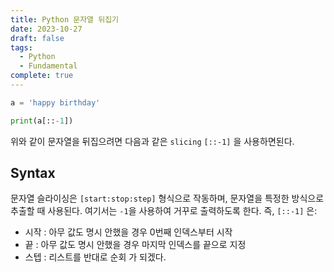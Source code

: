 ```yaml
---
title: Python 문자열 뒤집기
date: 2023-10-27
draft: false
tags:
  - Python
  - Fundamental
complete: true
---
```

```python
a = 'happy birthday'

print(a[::-1])
```

위와 같이 문자열을 뒤집으려면 다음과 같은 `slicing` `[::-1]` 을 사용하면된다.


## Syntax

문자열 슬라이싱은 `[start:stop:step]` 형식으로 작동하며, 문자열을 특정한 방식으로 추출할 때 사용된다. 여기서는 `-1`을 사용하여 거꾸로 출력하도록 한다. 즉, `[::-1]` 은:
- 시작 : 아무 값도 명시 안했을 경우 0번째 인덱스부터 시작
- 끝 : 아무 값도 명시 안했을 경우 마지막 인덱스를 끝으로 지정
- 스텝 : 리스트를 반대로 순회
가 되겠다.
